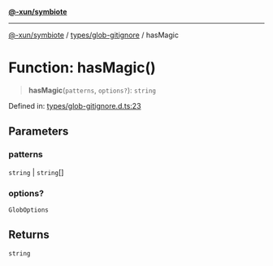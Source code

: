 [**@-xun/symbiote**](../../../README.md)

***

[@-xun/symbiote](../../../README.md) / [types/glob-gitignore](../README.md) / hasMagic

# Function: hasMagic()

> **hasMagic**(`patterns`, `options?`): `string`

Defined in: [types/glob-gitignore.d.ts:23](https://github.com/Xunnamius/symbiote/blob/cdf76d04fad879da3fde112c8b68cb31ead45b72/types/glob-gitignore.d.ts#L23)

## Parameters

### patterns

`string` | `string`[]

### options?

`GlobOptions`

## Returns

`string`
